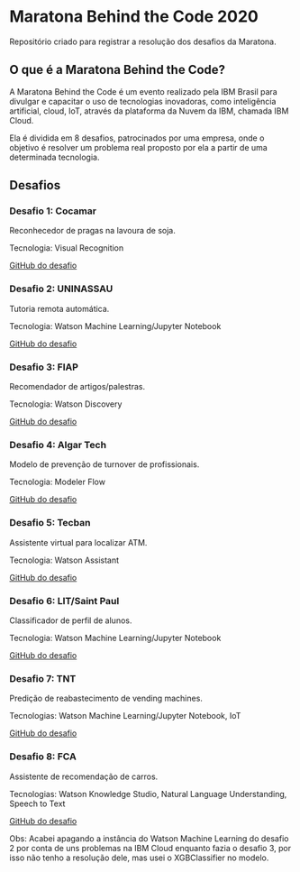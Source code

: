 # Maratona Behind the Code 2020

Repositório criado para registrar a resolução dos desafios da Maratona.

## O que é a Maratona Behind the Code?

A Maratona Behind the Code é um evento realizado pela IBM Brasil para divulgar e capacitar o uso de tecnologias inovadoras, como inteligência artificial, cloud, IoT, através da plataforma da Nuvem da IBM, chamada IBM Cloud. 

Ela é dividida em 8 desafios, patrocinados por uma empresa, onde o objetivo é resolver um problema real proposto por ela a partir de uma determinada tecnologia.

## Desafios

### Desafio 1: Cocamar

Reconhecedor de pragas na lavoura de soja.

Tecnologia: Visual Recognition 

[GitHub do desafio](https://github.com/maratonadev-br/desafio-1-2020)

### Desafio 2: UNINASSAU

Tutoria remota automática.

Tecnologia: Watson Machine Learning/Jupyter Notebook

[GitHub do desafio](https://github.com/maratonadev-br/desafio-2-2020)

### Desafio 3: FIAP

Recomendador de artigos/palestras.

Tecnologia: Watson Discovery

[GitHub do desafio](https://github.com/maratonadev-br/desafio-3-2020)

### Desafio 4: Algar Tech

Modelo de prevenção de turnover de profissionais.

Tecnologia: Modeler Flow

[GitHub do desafio](https://github.com/maratonadev-br/desafio-4-2020)

### Desafio 5: Tecban

Assistente virtual para localizar ATM.

Tecnologia: Watson Assistant

[GitHub do desafio](https://github.com/maratonadev-br/desafio-5-2020)

### Desafio 6: LIT/Saint Paul

Classificador de perfil de alunos.

Tecnologia: Watson Machine Learning/Jupyter Notebook

[GitHub do desafio](https://github.com/maratonadev-br/desafio-5-2020)

### Desafio 7: TNT

Predição de reabastecimento de vending machines.

Tecnologias: Watson Machine Learning/Jupyter Notebook, IoT

[GitHub do desafio](https://github.com/maratonadev-br/desafio-5-2020)

### Desafio 8: FCA

Assistente de recomendação de carros.

Tecnologias: Watson Knowledge Studio, Natural Language Understanding, Speech to Text

[GitHub do desafio](https://github.com/maratonadev-br/desafio-5-2020)

Obs: Acabei apagando a instância do Watson Machine Learning do desafio 2 por conta de uns problemas na IBM Cloud enquanto fazia o desafio 3, por isso não tenho a resolução dele, mas usei o 
XGBClassifier no modelo.